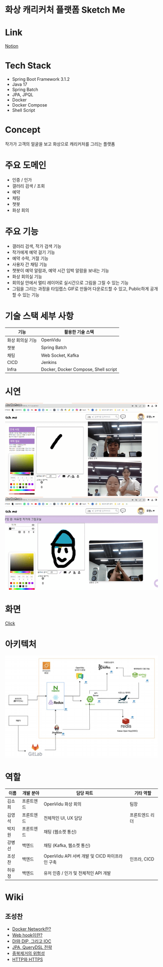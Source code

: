 # 화상 캐리커처 플랫폼 Sketch Me
# Link
[Notion](https://www.notion.so/0f2e0b26976d46ad97065bbc6050cd99?pvs=21)

# Tech Stack
- Spring Boot Framework 3.1.2
- Java 17
- Spring Batch 
- JPA, JPQL
- Docker 
- Docker Compose
- Shell Script

# Concept
작가가 고객의 얼굴을 보고 화상으로 캐리커처를 그리는 플랫폼

# 주요 도메인 
- 인증 / 인가
- 갤러리 검색 / 조회 
- 예약 
- 채팅 
- 챗봇
- 화상 회의

# 주요 기능 
- 갤러리 검색, 작가 검색 기능
- 작가에게 예약 걸기 기능
- 예약 수락, 거절 기능
- 사용자 간 채팅 기능
- 챗봇이 예약 알람과, 예약 시간 임박 알람을 보내는 기능 
- 화상 회의실 기능
- 회의실 안에서 멀티 레이어로 실시간으로 그림을 그릴 수 있는 기능
- 그림을 그리는 과정을 타임랩스 GIF로 만들어 다운로드할 수 있고, Public하게 공개할 수 있는 기능

# 기술 스택 세부 사항
| 기능             | 활용한 기술 스택       |
| ---------------- | ---------------------- |
| 화상 회의실 기능 | OpenVidu |
| 챗봇             | Spring Batch           |
| 채팅             | Web Socket, Kafka      |
| CICD             | Jenkins                |
| Infra            | Docker, Docker Compose, Shell script                       |

# 시연
![](attachments/스케치1.gif)
![](attachments/스케치2.gif)

# 화면
[Click](화면.md)

# 아키텍처
![](attachments/Pasted%20image%2020230921004011.png)

# 역할
| 이름   | 개발 분야  | 담당 파트                                      |      기타 역할           |
| ------ | ---------- | ---------------------------------------------- | --------------- |
| 김소희 | 프론트엔드 | OpenVidu 화상 회의                             | 팀장            |
| 김영석 | 프론트엔드 | 전체적인 UI, UX 담당                           | 프론트엔드 리더 |
| 박지원 | 프론트엔드 | 채팅 (웹소켓 통신)                             |                 |
| 강병선 | 백엔드     | 채팅 (Kafka, 웹소켓 통신)                      |                 |
| 조성찬 | 백엔드     | OpenVidu API 서버 개발 및 CICD 파이프라인 구축 |인프라, CICD                 |
| 허유정 | 백엔드     | 유저 인증 / 인가 및 전체적인 API 개발          |                 |


# Wiki
## 조성찬
- [Docker Network란?](https://seongchancho.notion.site/Docker-network-67abcbd04cc94911b3256340dfb060e5?pvs=4)
- [Web hook이란?](https://seongchancho.notion.site/Webhook-9120444731534229baf3980c51906e79?pvs=4)
- [DI와 DIP, 그리고 IOC](https://seongchancho.notion.site/DI-IOC-DIP-6fdfee5909d0455cb48b61bba21351e4?pvs=4)
- [JPA, QueryDSL 전략](https://seongchancho.notion.site/JPA-QueryDSL-d5237afe4558469db1f74e6fe0fc834e?pvs=4)
- [중복제거의 위험성](https://seongchancho.notion.site/12cca9620d85451d9dfb11b63a8fd1e3?pvs=4)
- [HTTP와 HTTPS](https://seongchancho.notion.site/HTTP-HTTPS-89e459042c7443578aabe18e87e3cdfb?pvs=4)


